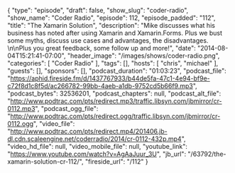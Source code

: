{
  "type": "episode",
  "draft": false,
  "show_slug": "coder-radio",
  "show_name": "Coder Radio",
  "episode": 112,
  "episode_padded": "112",
  "title": "The Xamarin Solution",
  "description": "Mike discusses what his business has noted after using Xamarin and Xamarin.Forms. Plus we bust some myths, discuss use cases and advantages, the disadvantages. \n\nPlus you great feedback, some follow up and more!",
  "date": "2014-08-04T15:21:41-07:00",
  "header_image": "/images/shows/coder-radio.png",
  "categories": [
    "Coder Radio"
  ],
  "tags": [],
  "hosts": [
    "chris",
    "michael"
  ],
  "guests": [],
  "sponsors": [],
  "podcast_duration": "01:03:23",
  "podcast_file": "https://aphid.fireside.fm/d/1437767933/b44de5fa-47c1-4e94-bf9e-c72f8d1c8f5d/ac266782-99bb-4aeb-a1db-9752cd5b66f9.mp3",
  "podcast_bytes": 32536201,
  "podcast_chapters": null,
  "podcast_alt_file": "http://www.podtrac.com/pts/redirect.mp3/traffic.libsyn.com/jbmirror/cr-0112.mp3",
  "podcast_ogg_file": "http://www.podtrac.com/pts/redirect.ogg/traffic.libsyn.com/jbmirror/cr-0112.ogg",
  "video_file": "http://www.podtrac.com/pts/redirect.mp4/201406.jb-dl.cdn.scaleengine.net/coderradio/2014/cr-0112-432p.mp4",
  "video_hd_file": null,
  "video_mobile_file": null,
  "youtube_link": "https://www.youtube.com/watch?v=AgAaJuur_3U",
  "jb_url": "/63792/the-xamarin-solution-cr-112/",
  "fireside_url": "/112"
}

